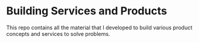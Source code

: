 # Building Services and Products
This repo contains all the material that I developed to build various product concepts and services to solve problems.
